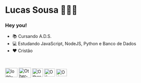 # Lucas Sousa 👨🏻‍💻
### Hey you!
- 📚 Cursando A.D.S.
- 💻 Estudando JavaScript, NodeJS, Python e Banco de Dados
- ❤ Cristão
  ##

<div style="display: inline_block"><br>
<img align="center" alt="logo-javascript-icon-512" height="30" width="40" src=https://github.com/user-attachments/assets/9235847c-4f73-45f7-b914-0bc26e3d5d5d>
  <img align="center" alt="Other-html-5-icon" height="33" width="40" src=https://github.com/user-attachments/assets/298cffc7-203c-43f6-9381-a9ec1a3aba83>
  <img align="center" alt="Other-html-5-icon" height="28" width="35" src=https://github.com/user-attachments/assets/d43d3b54-5957-4f9b-ad19-abb9c1f54ea8>
  <img align="center" alt="Other-html-5-icon" height="26" width="35" src=https://github.com/user-attachments/assets/636473c5-c6d0-4eab-affa-047f8873e7a2>
  <img align="center" alt="Other-html-5-icon" height="24" width="35" src=https://github.com/user-attachments/assets/218b7253-763c-41cc-b4ab-8bbdff0f40ae>
</div>
 



